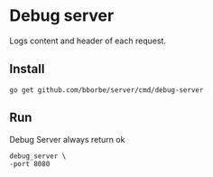 # Debug server

Logs content and header of each request.

## Install

`go get github.com/bborbe/server/cmd/debug-server`

## Run

Debug Server always return ok  

```
debug_server \
-port 8080
```
